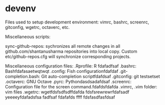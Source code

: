 devenv
=================

Files used to setup development environment: vimrc, bashrc, screenrc, gitconfig, wgetrc, octaverc, etc.

Miscellaneous scripts:

sync-github-repos: sychronizes all remote changes in all github.com/shantanusharma repositories into local copy. Custom etc/github-repos.cfg will synchronize corresponding projects.

Miscellaneous configuration files:
.Rprofile: R fdafadfsaf
.bashrc: Bashfdafasaetwqtwqt
.config: Fish configurationfdafdaf
.git-completion.bash: Git auto-completion scriptfdafdsaf
.gitconfig: git testsetset
.octaverc: GNU Octave 
.pyrc: Pythondasdsadafdsaf
.screenrc: Configuration file for the screen command.fdafdsfdafda
.vimrc, .vim folder: vim  files
.wgetrc: wgetfdsfsdfsdffdafda
fdsfsrewrewrfdafsadf
yeeeeyfdafadsfsa
fadfsaf
fdafafds
ffff
fdsfasdfasfdsaf
